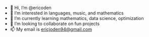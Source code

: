 - 👋 Hi, I’m @ericoden
- 👀 I’m interested in languages, music, and mathematics
- 🌱 I’m currently learning mathematics, data science, optimization
- 💞️ I’m looking to collaborate on fun projects
- 📫 My email is ericjoden94@gmail.com
